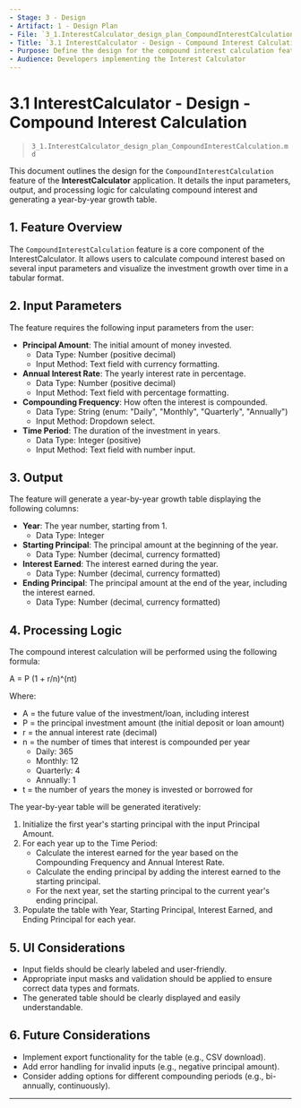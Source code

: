 ```yaml
---
- Stage: 3 - Design
- Artifact: 1 - Design Plan
- File: `3_1.InterestCalculator_design_plan_CompoundInterestCalculation.md`
- Title: `3.1 InterestCalculator - Design - Compound Interest Calculation`
- Purpose: Define the design for the compound interest calculation feature
- Audience: Developers implementing the Interest Calculator
---
```


# 3.1 InterestCalculator - Design - Compound Interest Calculation

> `3_1.InterestCalculator_design_plan_CompoundInterestCalculation.md`

This document outlines the design for the `CompoundInterestCalculation` feature of the **InterestCalculator** application. It details the input parameters, output, and processing logic for calculating compound interest and generating a year-by-year growth table.

## 1. Feature Overview

The `CompoundInterestCalculation` feature is a core component of the InterestCalculator. It allows users to calculate compound interest based on several input parameters and visualize the investment growth over time in a tabular format.

## 2. Input Parameters

The feature requires the following input parameters from the user:

- **Principal Amount**: The initial amount of money invested.
  - Data Type: Number (positive decimal)
  - Input Method: Text field with currency formatting.
- **Annual Interest Rate**: The yearly interest rate in percentage.
  - Data Type: Number (positive decimal)
  - Input Method: Text field with percentage formatting.
- **Compounding Frequency**: How often the interest is compounded.
  - Data Type: String (enum: "Daily", "Monthly", "Quarterly", "Annually")
  - Input Method: Dropdown select.
- **Time Period**: The duration of the investment in years.
  - Data Type: Integer (positive)
  - Input Method: Text field with number input.

## 3. Output

The feature will generate a year-by-year growth table displaying the following columns:

- **Year**: The year number, starting from 1.
  - Data Type: Integer
- **Starting Principal**: The principal amount at the beginning of the year.
  - Data Type: Number (decimal, currency formatted)
- **Interest Earned**: The interest earned during the year.
  - Data Type: Number (decimal, currency formatted)
- **Ending Principal**: The principal amount at the end of the year, including the interest earned.
  - Data Type: Number (decimal, currency formatted)

## 4. Processing Logic

The compound interest calculation will be performed using the following formula:

A = P (1 + r/n)^(nt)

Where:
- A = the future value of the investment/loan, including interest
- P = the principal investment amount (the initial deposit or loan amount)
- r = the annual interest rate (decimal)
- n = the number of times that interest is compounded per year
  - Daily: 365
  - Monthly: 12
  - Quarterly: 4
  - Annually: 1
- t = the number of years the money is invested or borrowed for

The year-by-year table will be generated iteratively:

1. Initialize the first year's starting principal with the input Principal Amount.
2. For each year up to the Time Period:
    - Calculate the interest earned for the year based on the Compounding Frequency and Annual Interest Rate.
    - Calculate the ending principal by adding the interest earned to the starting principal.
    - For the next year, set the starting principal to the current year's ending principal.
3. Populate the table with Year, Starting Principal, Interest Earned, and Ending Principal for each year.

## 5. UI Considerations

- Input fields should be clearly labeled and user-friendly.
- Appropriate input masks and validation should be applied to ensure correct data types and formats.
- The generated table should be clearly displayed and easily understandable.

## 6. Future Considerations

- Implement export functionality for the table (e.g., CSV download).
- Add error handling for invalid inputs (e.g., negative principal amount).
- Consider adding options for different compounding periods (e.g., bi-annually, continuously).

---
